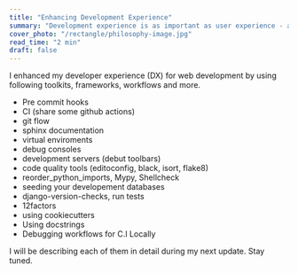 ```yaml
---
title: "Enhancing Development Experience"
summary: "Development experience is as important as user experience - a resilient development setup offers a great structure to the complexities of the whole development process. In this article I present my setup for django web development"
cover_photo: "/rectangle/philosophy-image.jpg"
read_time: "2 min"
draft: false
---
```


I enhanced my developer experience (DX) for web development by using following toolkits, frameworks, workflows and more.

- Pre commit hooks
- CI (share some github actions)
- git flow
- sphinx documentation
- virtual enviroments
- debug consoles
- development servers (debut toolbars)
- code quality tools (editoconfig, black, isort, flake8)
- reorder_python_imports, Mypy, Shellcheck
- seeding your developement databases
- django-version-checks, run tests
- 12factors
- using cookiecutters
- Using docstrings
- Debugging workflows for C.I Locally

I will be describing each of them in detail during my next update. Stay tuned.
